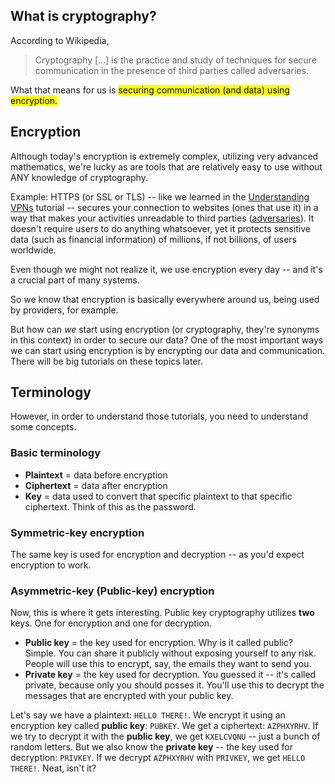 ## What is cryptography?

According to Wikipedia,
> Cryptography [...] is the practice and study of techniques for secure communication in the presence of third parties called adversaries.

What that means for us is <mark>securing communication (and data) using encryption.

## Encryption

Although today's encryption is extremely complex, utilizing very advanced mathematics, we're lucky as are tools that are relatively easy to use without ANY knowledge of cryptography.

Example: HTTPS (or SSL or TLS) -- like we learned in the [Understanding VPNs](understanding-vpns.html) tutorial -- secures your connection to websites (ones that use it) in a way that makes your activities unreadable to third parties ([adversaries](glossary.html#adversary)). It doesn't require users to do anything whatsoever, yet it protects sensitive data (such as financial information) of millions, if not billions, of users worldwide.

Even though we might not realize it, we use encryption every day -- and it's a crucial part of many systems.

So we know that encryption is basically everywhere around us, being used by providers, for example.

But how can *we* start using encryption (or cryptography, they're synonyms in this context) in order to secure our data? One of the most important ways we can start using encryption is by encrypting our data and communication. There will be big tutorials on these topics later.

## Terminology

However, in order to understand those tutorials, you need to understand some concepts.

### Basic terminology

- **Plaintext** = data before encryption
- **Ciphertext** = data after encryption
- **Key** = data used to convert that specific plaintext to that specific ciphertext. Think of this as the password.

### Symmetric-key encryption

The same key is used for encryption and decryption -- as you'd expect encryption to work.

### Asymmetric-key (Public-key) encryption

Now, this is where it gets interesting. Public key cryptography utilizes **two** keys. One for encryption and one for decryption.

- **Public key** = the key used for encryption. Why is it called public? Simple. You can share it publicly without exposing yourself to any risk. People will use this to encrypt, say, the emails they want to send you.
- **Private key** = the key used for decryption. You guessed it -- it's called private, because only you should posses it. You'll use this to decrypt the messages that are encrypted with your public key.

Let's say we have a plaintext: `HELLO THERE!`. We encrypt it using an encryption key called **public key**: `PUBKEY`. We get a ciphertext: `AZPHXYRHV`. If we try to decrypt it with the **public key**, we get `KXELCVQNU` -- just a bunch of random letters. But we also know the **private key** -- the key used for decryption: ``PRIVKEY``. If we decrypt ``AZPHXYRHV`` with ``PRIVKEY``, we get ``HELLO THERE!``. Neat, isn't it?
